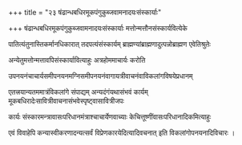 +++
title = "२३ षंढान्धबधिरमूकपंगुकुब्जवामनादयःसंस्कार्याः"

+++
षंढान्धबधिरमूकपंगुकुब्जवामनादयःसंस्कार्याः मत्तोन्मत्तौनसंस्कार्यवित्येके

पातित्यंतुनास्तिकर्मानधिकारात् तदपत्यंसंस्कार्यम् ब्राह्मण्यांब्राह्मणादुत्पन्नोब्राह्मण एवेतिश्रुतेः

अन्येतुमत्तोन्मत्तावपिसंस्कार्यावित्याहुः अत्रहोममाचार्यः करोति

उपनयनंचाचार्यसमीपनयनमग्निसमीपनयनंवागायत्रीवाचनंवाविकलांगविषयेप्रधानम्

एतत्त्रयान्यतममात्रंविकलांगे संपाद्यम् अन्यदंगंयथासंभवं कार्यम् मूकबधिरादेःसावित्रीवाचनासंभवेस्पृष्ट्वासावित्रीजपः

कार्यः संस्कारमन्त्रावासःपरिधानमंत्राश्चाचार्येणवाच्याः केचित्तूष्णींवासःपरिधानादिकमित्याहुः

एवं विवाहेपि कन्यास्वीकरणादन्यत्सर्वं विप्रेणकारयेदित्यादिवचनात् इति विकलांगोपनयनादिविचारः ।
